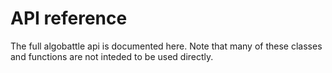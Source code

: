 
# API reference

The full algobattle api is documented here. Note that many of these classes and functions are not inteded to be used
directly.
